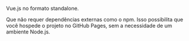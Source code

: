 Vue.js no formato standalone. 

Que não requer dependências externas como o npm.
Isso possibilita que você hospede o projeto no GitHub Pages, sem a necessidade de um ambiente Node.js.
